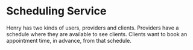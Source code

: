 # Scheduling Service
Henry has two kinds of users, providers and clients. Providers have a schedule where they are available to see clients. Clients want to book an appointment time, in advance, from that schedule.
